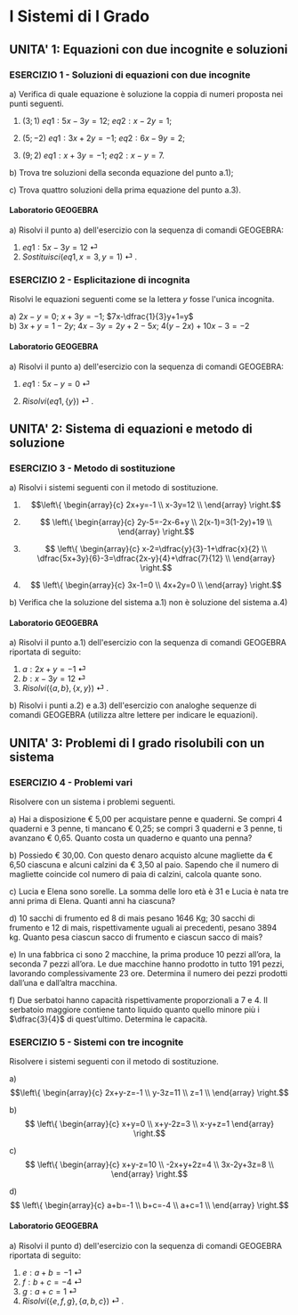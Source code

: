 # I Sistemi di I Grado

## UNITA' 1: Equazioni con due incognite e soluzioni

### ESERCIZIO 1 - Soluzioni di equazioni con due incognite

a) Verifica di quale equazione è soluzione la coppia di numeri proposta nei punti seguenti.    

1. $(3;1)$     $eq1: 5x-3y=12$;    $eq2: x-2y=1$;

2. $(5;-2)$    $eq1: 3x+2y=-1$;     $eq2: 6x-9y=2$;
3. $(9;2)$     $eq1: x+3y=-1$;    $eq2: x-y=7$.

b) Trova tre soluzioni della seconda equazione del punto a.1);

c) Trova quattro soluzioni della prima equazione del punto a.3). 

#### Laboratorio GEOGEBRA

a) Risolvi il punto a) dell'esercizio con la sequenza di comandi GEOGEBRA:

1. $eq1: 5x-3y=12$ &#9166; 
2. $Sostituisci(eq1, {x=3,y=1})$ &#9166; . 



### ESERCIZIO 2 - Esplicitazione di incognita

Risolvi le equazioni seguenti come se la lettera $y$ fosse l'unica incognita.    

a) $2x-y=0$;   $x+3y=-1$;   $7x-\dfrac{1}{3}y+1=y$  
b) $3x+y=1-2y$;   $4x-3y = 2y+2-5x$;   $4(y - 2x) + 10x - 3 = -2$  

#### Laboratorio GEOGEBRA

a) Risolvi il punto a) dell'esercizio con la sequenza di comandi GEOGEBRA:

1. $eq1: 5x-y=0$ &#9166; 

2. $Risolvi(eq1, \{y\})$ &#9166; . 



## UNITA' 2: Sistema di equazioni e metodo di soluzione

### ESERCIZIO 3 - Metodo di sostituzione

a) Risolvi i sistemi seguenti con il metodo di sostituzione. 

1. $$\left\{  
   \begin{array}{c} 
   2x+y=-1 \\  
   x-3y=12 \\   
   \end{array} 
   \right.$$

2. $$ \left\{  
   \begin{array}{c} 
   2y-5=-2x-6+y \\  
   2(x-1)=3(1-2y)+19 \\   
   \end{array} 
   \right.$$

3. $$ \left\{  
   \begin{array}{c} 
   x-2=\dfrac{y}{3}-1+\dfrac{x}{2} \\  
   \dfrac{5x+3y}{6}-3=\dfrac{2x-y}{4}+\dfrac{7}{12} \\  
   \end{array} 
   \right.$$

4. $$ \left\{  
   \begin{array}{c} 
   3x-1=0 \\ 
   4x+2y=0 \\ 
   \end{array} 
   \right.$$

b) Verifica che la soluzione del sistema a.1) non è soluzione del sistema a.4)

#### Laboratorio GEOGEBRA

a) Risolvi il punto a.1) dell'esercizio con la sequenza di comandi GEOGEBRA riportata di seguito:

1. $a: 2x+y=-1$ &#9166; 
2. $b: x-3y=12$ &#9166; 
3. $Risolvi(\{a,b\}, \{x,y\})$ &#9166; . 

b) Risolvi i punti a.2) e a.3) dell'esercizio con analoghe sequenze di comandi GEOGEBRA (utilizza altre lettere per indicare le equazioni).



## UNITA' 3: Problemi di I grado risolubili con un sistema

### ESERCIZIO 4 - Problemi vari

Risolvere con un sistema i problemi seguenti.  

a) Hai a disposizione € 5,00 per acquistare penne e quaderni. Se compri 4 quaderni e 3 penne, ti mancano
€ 0,25; se compri 3 quaderni e 3 penne, ti avanzano € 0,65. Quanto costa un quaderno e quanto una penna?  

b) Possiedo € 30,00. Con questo denaro acquisto alcune magliette da € 6,50 ciascuna e alcuni calzini da € 3,50 al paio. Sapendo che il numero di magliette coincide col numero di paia di calzini, calcola quante sono.    

c) Lucia e Elena sono sorelle. La somma delle loro età è 31 e Lucia è nata tre anni prima di Elena.
Quanti anni ha ciascuna?  

d) 10 sacchi di frumento ed 8 di mais pesano 1646 Kg; 30 sacchi di frumento e 12 di mais, rispettivamente uguali ai precedenti, pesano 3894 kg.
Quanto pesa ciascun sacco di frumento e ciascun sacco di mais?  

e) In una fabbrica ci sono 2 macchine, la prima produce 10 pezzi all’ora, la seconda 7 pezzi all’ora.
Le due macchine hanno prodotto in tutto 191 pezzi, lavorando complessivamente 23 ore. Determina il numero dei pezzi prodotti dall’una e dall’altra macchina.  

f) Due serbatoi hanno capacità rispettivamente proporzionali a 7 e 4. Il serbatoio maggiore contiene tanto liquido quanto quello minore più i $\dfrac{3}{4}$ di quest’ultimo. Determina le capacità. 



### ESERCIZIO 5 - Sistemi con tre incognite

Risolvere i sistemi seguenti con il metodo di sostituzione. 

a)  $$\left\{  
\begin{array}{c} 
2x+y-z=-1 \\  
y-3z=11 \\   
z=1 \\   
\end{array} 
\right.$$

b)  $$ \left\{  
\begin{array}{c} 
x+y=0 \\  
x+y-2z=3 \\
x-y+z=1
\end{array} 
\right.$$

c)  $$ \left\{  
\begin{array}{c} 
x+y-z=10 \\ 
-2x+y+2z=4 \\ 
3x-2y+3z=8 \\ 
\end{array} 
\right.$$

d)  $$ \left\{  
\begin{array}{c} 
a+b=-1 \\ 
b+c=-4 \\ 
a+c=1 \\ 
\end{array} 
\right.$$

#### Laboratorio GEOGEBRA

a) Risolvi il punto d) dell'esercizio con la sequenza di comandi GEOGEBRA riportata di seguito:

1. $e: a+b=-1$ &#9166; 
2. $f: b+c=-4$ &#9166; 
2. $g: a+c=1$ &#9166; 
3. $Risolvi(\{e,f,g\}, \{a,b,c\})$ &#9166; . 
